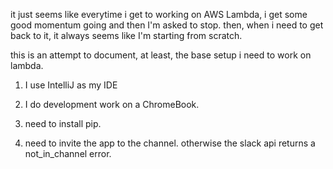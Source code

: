 it just seems like everytime i get to working on AWS Lambda, i get some good momentum going and then I'm asked to stop.
then, when i need to get back to it, it always seems like I'm starting from scratch.

this is an attempt to document, at least, the base setup i need to work on lambda.

1. I use IntelliJ as my IDE
2. I do development work on a ChromeBook.

1. need to install pip.
2. need to invite the app to the channel.  otherwise the slack api returns a not_in_channel error.


